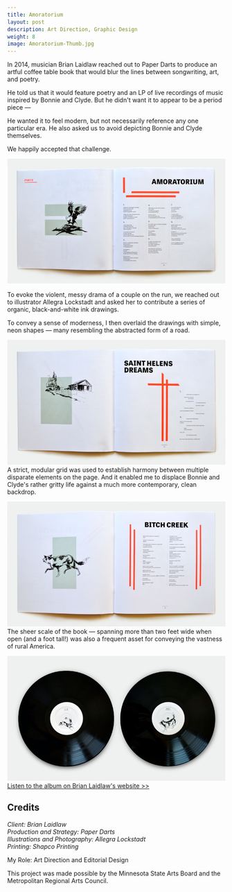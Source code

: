 ```yaml
---
title: Amoratorium
layout: post
description: Art Direction, Graphic Design
weight: 8
image: Amoratorium-Thumb.jpg
---
```


In 2014, musician Brian Laidlaw reached out to Paper Darts to produce an artful coffee table book that would blur the lines between songwriting, art, and poetry. 

He told us that it would feature poetry and an LP of live recordings of music inspired by Bonnie and Clyde. But he didn't want it to appear to be a period piece —

He wanted it to feel modern, but not necessarily reference any one particular era. He also asked us to avoid depicting Bonnie and Clyde themselves. 

We happily accepted that challenge.

![Amoratorium poem spread](/assets/img/amoratorium_booksample_02_800.jpg)

To evoke the violent, messy drama of a couple on the run, we reached out to illustrator Allegra Lockstadt and asked her to contribute a series of organic, black-and-white ink drawings.

To convey a sense of moderness, I then overlaid the drawings with simple, neon shapes — many resembling the abstracted form of a road. 

![Saint Helens Dreams poem spread](/assets/img/amoratorium_booksample_01_800.jpg) 
A strict, modular grid was used to establish harmony between multiple disparate elements on the page. And it enabled me to displace Bonnie and Clyde's rather gritty life against a much more contemporary, clean backdrop. 

![B**** poem spread](/assets/img/amoratorium_booksample_03_800.jpg)
The sheer scale of the book — spanning more than two feet wide when open (and a foot tall!) was also a frequent asset for conveying the vastness of rural America. 

![Vinyl photo](/assets/img/amortatorium_record_full_800.jpg)
[Listen to the album on Brian Laidlaw's website >>](http://www.brianlaidlaw.com/music/)

## Credits 

_Client: Brian Laidlaw  
Production and Strategy: Paper Darts  
Illustrations and Photography: Allegra Lockstadt  
Printing: Shapco Printing_  

My Role: Art Direction and Editorial Design

This project was made possible by the Minnesota State Arts Board and the Metropolitan Regional Arts Council.